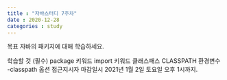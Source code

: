 ```yaml
---
title : "자바스터디 7주차"
date : 2020-12-28
categories : study
--- 
```


목표
자바의 패키지에 대해 학습하세요.

학습할 것 (필수)
package 키워드
import 키워드
클래스패스
CLASSPATH 환경변수
-classpath 옵션
접근지시자
마감일시
2021년 1월 2일 토요일 오후 1시까지.
